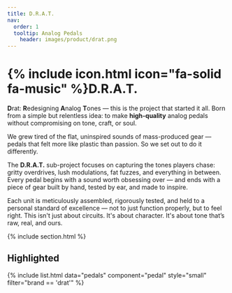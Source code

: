 ```yaml
---
title: D.R.A.T.
nav:
  order: 1
  tooltip: Analog Pedals
	header: images/product/drat.png
---
```


# {% include icon.html icon="fa-solid fa-music" %}D.R.A.T.

<!--**D**esigned for **R**aw **A**nalog **T**one-->
**D**rat: **R**edesigning **A**nalog **T**ones
 — this is the project that started it all. Born from a simple but relentless idea: to make **high-quality** analog pedals without compromising on tone, craft, or soul.

We grew tired of the flat, uninspired sounds of mass-produced gear — pedals that felt more like plastic than passion. So we set out to do it differently.

The  **D.R.A.T.** sub-project focuses on capturing the tones players chase: gritty overdrives, lush modulations, fat fuzzes, and everything in between. Every pedal begins with a sound worth obsessing over — and ends with a piece of gear built by hand, tested by ear, and made to inspire.

Each unit is meticulously assembled, rigorously tested, and held to a personal standard of excellence — not to just function properly, but to feel right. This isn't just about circuits. It's about character. It's about tone that’s raw, real, and ours.

{% include section.html %}

## Highlighted

{%
  include list.html
  data="pedals"
  component="pedal"
	style="small"
  filter="brand == 'drat'"
%}
